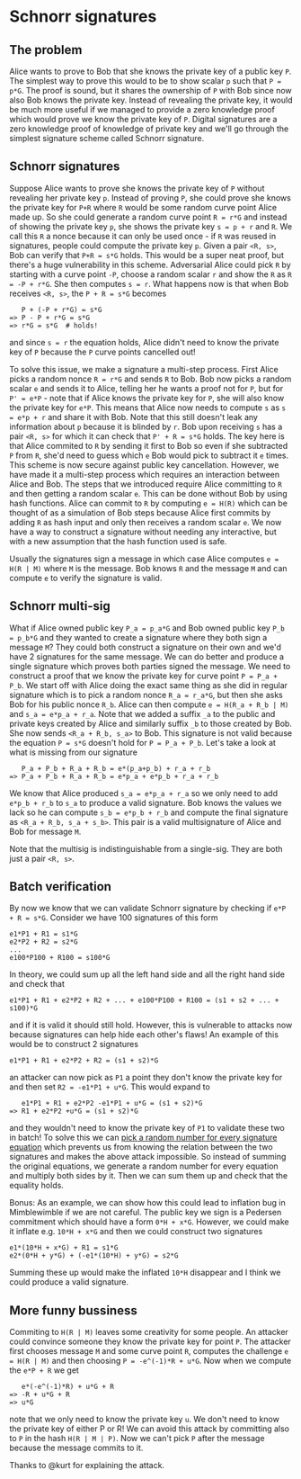 # Schnorr signatures

## The problem

Alice wants to prove to Bob that she knows the private key of a public key `P`. The simplest way to prove this would to be to show scalar `p` such that <code>P = p*G</code>. The proof is sound, but it shares the ownership of `P` with Bob since now also Bob knows the private key. Instead of revealing the private key, it would be much more useful if we managed to provide a zero knowledge proof which would prove we know the private key of `P`. Digital signatures are a zero knowledge proof of knowledge of private key and we'll go through the simplest signature scheme called Schnorr signature.

## Schnorr signatures

Suppose Alice wants to prove she knows the private key of `P` without revealing her private key `p`. Instead of proving `P`, she could prove she knows the private key for `P+R` where `R` would be some random curve point Alice made up. So she could generate a random curve point `R = r*G` and instead of showing the private key `p`, she shows the private key `s = p + r` and `R`. We call this `R` a nonce because it can only be used once - if `R` was reused in signatures, people could compute the private key `p`. Given a pair `<R, s>`, Bob can verify that `P+R = s*G` holds. This would be a super neat proof, but there's a huge vulnerability in this scheme. Adversarial Alice could pick `R` by starting with a curve point `-P`, choose a random scalar `r` and show the `R` as `R = -P + r*G`. She then computes `s = r`. What happens now is that when Bob receives `<R, s>`, the `P + R = s*G` becomes
```
   P + (-P + r*G) = s*G
=> P - P + r*G = s*G
=> r*G = s*G  # holds!
```
and since `s = r` the equation holds, Alice didn't need to know the private key of `P` because the `P` curve points cancelled out!

To solve this issue, we make a signature a multi-step process. First Alice picks a random nonce `R = r*G` and sends `R` to Bob. Bob now picks a random scalar `e` and sends it to Alice, telling her he wants a proof not for `P`, but for `P' = e*P` - note that if Alice knows the private key for `P`, she will also know the private key for `e*P`. This means that Alice now needs to compute `s` as `s = e*p + r` and share it with Bob. Note that this still doesn't leak any information about `p` because it is blinded by `r`. Bob upon receiving `s` has a pair `<R, s>` for which it can check that `P' + R = s*G` holds. The key here is that Alice commited to `R` by sending it first to Bob so even if she subtracted `P` from `R`, she'd need to guess which `e` Bob would pick to subtract it `e` times. This scheme is now secure against public key cancellation. However, we have made it a multi-step process which requires an interaction between Alice and Bob. The steps that we introduced require Alice committing to `R` and then getting a random scalar `e`. This can be done without Bob by using hash functions. Alice can commit to `R` by computing `e = H(R)` which can be thought of as a simulation of Bob steps because Alice first commits by adding `R` as hash input and only then receives a random scalar `e`. We now have a way to construct a signature without needing any interactive, but with a new assumption that the hash function used is safe.

Usually the signatures sign a message in which case Alice computes `e = H(R | M)` where `M` is the message. Bob knows `R` and the message `M` and can compute `e` to verify the signature is valid.

## Schnorr multi-sig

What if Alice owned public key `P_a = p_a*G` and Bob owned public key `P_b = p_b*G` and they wanted to create a signature where they both sign a message `M`? They could both construct a signature on their own and we'd have 2 signatures for the same message. We can do better and produce a single signature which proves both parties signed the message. We need to construct a proof that we know the private key for curve point `P = P_a + P_b`. We start off with Alice doing the exact same thing as she did in regular signature which is to pick a random nonce `R_a = r_a*G`, but then she asks Bob for his public nonce `R_b`. Alice can then compute `e = H(R_a + R_b | M)` and `s_a = e*p_a + r_a`. Note that we added a suffix `_a` to the public and private keys created by Alice and similarly suffix `_b` to those created by Bob. She now sends `<R_a + R_b, s_a>` to Bob. This signature is not valid because the equation `P = s*G` doesn't hold for `P = P_a + P_b`. Let's take a look at what is missing from our signature
```
   P_a + P_b + R_a + R_b = e*(p_a+p_b) + r_a + r_b
=> P_a + P_b + R_a + R_b = e*p_a + e*p_b + r_a + r_b
```

We know that Alice produced `s_a = e*p_a + r_a` so we only need to add `e*p_b + r_b` to `s_a` to produce a valid signature. Bob knows the values we lack so he can compute `s_b = e*p_b + r_b` and compute the final signature as `<R_a + R_b, s_a + s_b>`. This pair is a valid multisignature of Alice and Bob for message `M`.

Note that the multisig is indistinguishable from a single-sig. They are both just a pair `<R, s>`.


## Batch verification

By now we know that we can validate Schnorr signature by checking if `e*P + R = s*G`. Consider we have 100 signatures of this form
```
e1*P1 + R1 = s1*G
e2*P2 + R2 = s2*G
...
e100*P100 + R100 = s100*G
```

In theory, we could sum up all the left hand side and all the right hand side and check that
```
e1*P1 + R1 + e2*P2 + R2 + ... + e100*P100 + R100 = (s1 + s2 + ... + s100)*G
```
and if it is valid it should still hold. However, this is vulnerable to attacks now because signatures can help hide each other's flaws! An example of this would be to construct 2 signatures
```
e1*P1 + R1 + e2*P2 + R2 = (s1 + s2)*G
```
an attacker can now pick as `P1` a point they don't know the private key for and then set `R2 = -e1*P1 + u*G`. This would expand to
```
   e1*P1 + R1 + e2*P2 -e1*P1 + u*G = (s1 + s2)*G
=> R1 + e2*P2 +u*G = (s1 + s2)*G
```
and they wouldn't need to know the private key of `P1` to validate these two in batch! To solve this we can [pick a random number for every signature equation](https://github.com/mimblewimble/secp256k1-zkp/blob/master/src/modules/schnorrsig/main_impl.h#L301-L304) which prevents us from knowing the relation between the two signatures and makes the above attack impossible. So instead of summing the original equations, we generate a random number for every equation and multiply both sides by it. Then we can sum them up and check that the equality holds.

Bonus: As an example, we can show how this could lead to inflation bug in Mimblewimble if we are not careful. The public key we sign is a Pedersen commitment which should have a form `0*H + x*G`. However, we could make it inflate e.g. `10*H + x*G` and then we could construct two signatures
```
e1*(10*H + x*G) + R1 = s1*G
e2*(0*H + y*G) + (-e1*(10*H) + y*G) = s2*G
```
Summing these up would make the inflated `10*H` disappear and I think we could produce a valid signature.


## More funny bussiness

Commiting to `H(R | M)` leaves some creativity for some people. An attacker could convince someone they know the private key for point `P`. The attacker first chooses message `M` and some curve point `R`, computes the challenge `e = H(R | M)` and then choosing `P = -e^(-1)*R + u*G`. Now when we compute the `e*P + R` we get
```
   e*(-e^(-1)*R) + u*G + R
=> -R + u*G + R
=> u*G
```
note that we only need to know the private key `u`. We don't need to know the private key of either P or R!
We can avoid this attack by committing also to `P` in the hash `H(R | M | P)`. Now we can't pick `P` after the message because the message commits to it.

Thanks to @kurt for explaining the attack.
